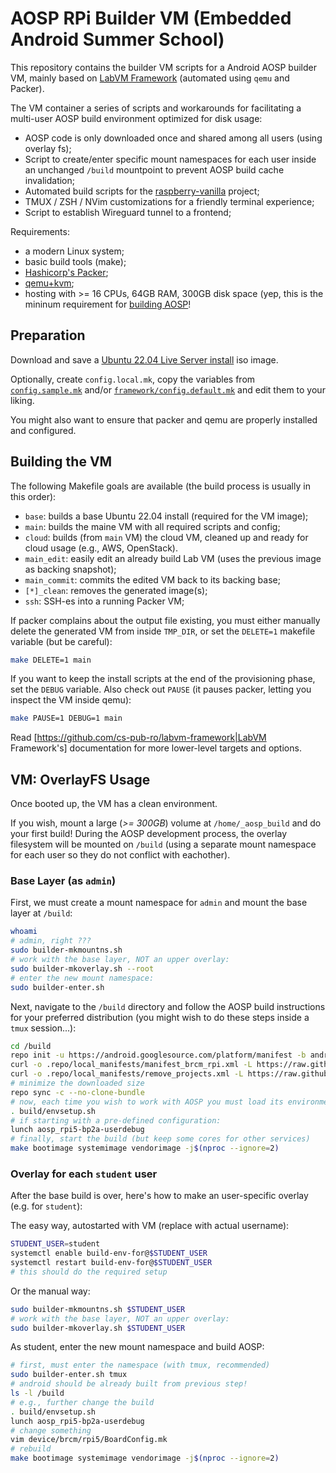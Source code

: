 # AOSP RPi Builder VM (Embedded Android Summer School)

This repository contains the builder VM scripts for a Android AOSP builder VM, 
mainly based on [LabVM Framework](https://github.com/cs-pub-ro/labvm-framework)
(automated using `qemu` and Packer).

The VM container a series of scripts and workarounds for facilitating
a multi-user AOSP build environment optimized for disk usage:

 * AOSP code is only downloaded once and shared among all users (using overlay fs);
 * Script to create/enter specific mount namespaces for each user inside
   an unchanged `/build` mountpoint to prevent AOSP build cache invalidation;
 * Automated build scripts for the [raspberry-vanilla](https://github.com/raspberry-vanilla/android_local_manifest) project;
 * TMUX / ZSH / NVim customizations for a friendly terminal experience;
 * Script to establish Wireguard tunnel to a frontend;

Requirements:
 - a modern Linux system;
 - basic build tools (make);
 - [Hashicorp's Packer](https://packer.io/);
 - [qemu+kvm](https://qemu.org/);
 - hosting with >= 16 CPUs, 64GB RAM, 300GB disk space (yep, this is the
   mininum requirement for [building AOSP]()!

## Preparation

Download and save a [Ubuntu 22.04 Live Server
install](http://cdimage.ubuntu.com/releases/22.04.1/release/) iso image.

Optionally, create `config.local.mk`, copy the variables from
[`config.sample.mk`](https://github.com/cs-pub-ro/AOSP-RPI-builder/blob/master/config.sample.mk) and/or [`framework/config.default.mk`](https://github.com/cs-pub-ro/labvm-framework/blob/master/config.default.mk)
and edit them to your liking.

You might also want to ensure that packer and qemu are properly installed and
configured.

## Building the VM

The following Makefile goals are available (the build process is usually in this
order):

- `base`: builds a base Ubuntu 22.04 install (required for the VM image);
- `main`: builds the maine VM with all required scripts and config;
- `cloud`: builds (from `main` VM) the cloud VM, cleaned up and ready
  for cloud usage (e.g., AWS, OpenStack).
- `main_edit`: easily edit an already build Lab VM (uses the previous
  image as backing snapshot);
- `main_commit`: commits the edited VM back to its backing base;
- `[*]_clean`: removes the generated image(s);
- `ssh`: SSH-es into a running Packer VM;

If packer complains about the output file existing, you must either manually
delete the generated VM from inside `TMP_DIR`, or set the `DELETE=1` makefile
variable (but be careful):
```sh
make DELETE=1 main
```

If you want to keep the install scripts at the end of the provisioning phase,
set the `DEBUG` variable. Also check out `PAUSE` (it pauses packer,
letting you inspect the VM inside qemu):
```sh
make PAUSE=1 DEBUG=1 main
```

Read [https://github.com/cs-pub-ro/labvm-framework|LabVM Framework's]
documentation for more lower-level targets and options.

## VM: OverlayFS Usage

Once booted up, the VM has a clean environment.

If you wish, mount a large (_>= 300GB_) volume at `/home/_aosp_build` and do
your first build! During the AOSP development process, the overlay filesystem
will be mounted on `/build` (using a separate mount namespace for each user so
they do not conflict with eachother).

### Base Layer (as `admin`)

First, we must create a mount namespace for `admin` and mount the base layer 
at `/build`:

```sh
whoami
# admin, right ???
sudo builder-mkmountns.sh
# work with the base layer, NOT an upper overlay:
sudo builder-mkoverlay.sh --root
# enter the new mount namespace:
sudo builder-enter.sh
```

Next, navigate to the `/build` directory and follow the AOSP build instructions
for your preferred distribution
(you might wish to do these steps inside a `tmux` session...):

```sh
cd /build
repo init -u https://android.googlesource.com/platform/manifest -b android-16.0.0_r1 --depth=1
curl -o .repo/local_manifests/manifest_brcm_rpi.xml -L https://raw.githubusercontent.com/raspberry-vanilla/android_local_manifest/android-16.0/manifest_brcm_rpi.xml --create-dirs
curl -o .repo/local_manifests/remove_projects.xml -L https://raw.githubusercontent.com/raspberry-vanilla/android_local_manifest/android-16.0/remove_projects.xml
# minimize the downloaded size
repo sync -c --no-clone-bundle
# now, each time you wish to work with AOSP you must load its environment:
. build/envsetup.sh
# if starting with a pre-defined configuration:
lunch aosp_rpi5-bp2a-userdebug
# finally, start the build (but keep some cores for other services)
make bootimage systemimage vendorimage -j$(nproc --ignore=2)
```

### Overlay for each `student` user

After the base build is over, here's how to make an user-specific overlay
(e.g. for `student`):

The easy way, autostarted with VM (replace with actual username):
```sh
STUDENT_USER=student
systemctl enable build-env-for@$STUDENT_USER
systemctl restart build-env-for@$STUDENT_USER
# this should do the required setup
```

Or the manual way:
```sh
sudo builder-mkmountns.sh $STUDENT_USER
# work with the base layer, NOT an upper overlay:
sudo builder-mkoverlay.sh $STUDENT_USER
```

As student, enter the new mount namespace and build AOSP:
```sh
# first, must enter the namespace (with tmux, recommended)
sudo builder-enter.sh tmux
# android should be already built from previous step!
ls -l /build
# e.g., further change the build
. build/envsetup.sh
lunch aosp_rpi5-bp2a-userdebug
# change something
vim device/brcm/rpi5/BoardConfig.mk
# rebuild
make bootimage systemimage vendorimage -j$(nproc --ignore=2)
```

